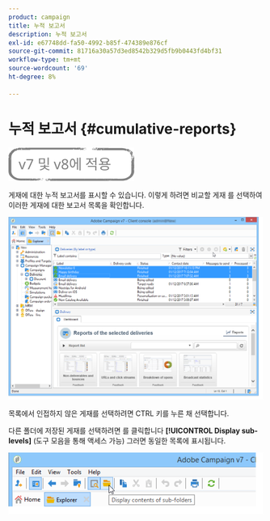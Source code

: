 ```yaml
---
product: campaign
title: 누적 보고서
description: 누적 보고서
exl-id: e67748dd-fa50-4992-b85f-474389e876cf
source-git-commit: 81716a30a57d3ed8542b329d5fb9b0443fd4bf31
workflow-type: tm+mt
source-wordcount: '69'
ht-degree: 8%

---
```


# 누적 보고서 {#cumulative-reports}

![](../../assets/common.svg)

게재에 대한 누적 보고서를 표시할 수 있습니다. 이렇게 하려면 비교할 게재 를 선택하여 이러한 게재에 대한 보고서 목록을 확인합니다.

![](assets/s_ncs_user_report_compare_tab.png)

목록에서 인접하지 않은 게재를 선택하려면 CTRL 키를 누른 채 선택합니다.

다른 폴더에 저장된 게재를 선택하려면 를 클릭합니다 **[!UICONTROL Display sub-levels]** (도구 모음을 통해 액세스 가능) 그러면 동일한 목록에 표시됩니다.

![](assets/s_ncs_user_display_children_icon.png)
